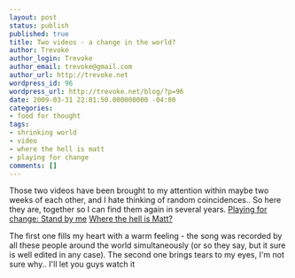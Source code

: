 ```yaml
---
layout: post
status: publish
published: true
title: Two videos - a change in the world?
author: Trevoke
author_login: Trevoke
author_email: trevoke@gmail.com
author_url: http://trevoke.net
wordpress_id: 96
wordpress_url: http://trevoke.net/blog/?p=96
date: 2009-03-31 22:01:50.000000000 -04:00
categories:
- food for thought
tags:
- shrinking world
- video
- where the hell is matt
- playing for change
comments: []
---
```

Those two videos have been brought to my attention within maybe two weeks of each other, and I hate thinking of random coincidences.. So here they are, together so I can find them again in several years.
<a href=" http://www.youtube.com/watch?v=Us-TVg40ExM">Playing for change: Stand by me</a>
<a href="http://www.youtube.com/watch?v=zlfKdbWwruY">Where the hell is Matt?</a>

The first one fills my heart with a warm feeling - the song was recorded by all these people around the world simultaneously (or so they say, but it sure is well edited in any case).
The second one brings tears to my eyes, I'm not sure why.. I'll let you guys watch it
